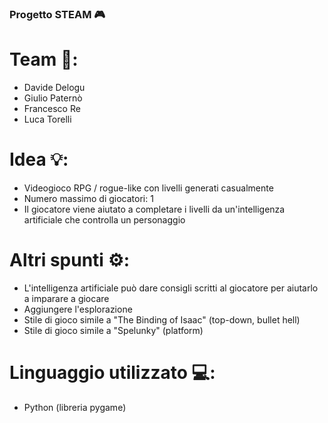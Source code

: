 ### Progetto STEAM 🎮

# Team 👥:
- Davide Delogu
- Giulio Paternò
- Francesco Re
- Luca Torelli

# Idea 💡:
- Videogioco RPG / rogue-like con livelli generati casualmente
- Numero massimo di giocatori: 1
- Il giocatore viene aiutato a completare i livelli da un'intelligenza artificiale che controlla un personaggio

# Altri spunti ⚙️:
- L'intelligenza artificiale può dare consigli scritti al giocatore per aiutarlo a imparare a giocare
- Aggiungere l'esplorazione
- Stile di gioco simile a "The Binding of Isaac" (top-down, bullet hell)
- Stile di gioco simile a "Spelunky" (platform)

# Linguaggio utilizzato 💻:
- Python (libreria pygame)
